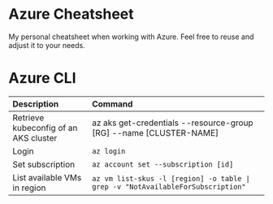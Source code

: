 # Azure Cheatsheet <!-- omit in toc -->

My personal cheatsheet when working with Azure. Feel free to reuse and adjust it to your needs.

# Azure CLI

| Description                  | Command                                                                         |
| :--------------------------- | :------------------------------------------------------------------------------ |
| Retrieve kubeconfig of an AKS cluster | az aks get-credentials --resource-group [RG] --name [CLUSTER-NAME] |
| Login                        | `az login`                                                                      |
| Set subscription             | `az account set --subscription [id]`                                            |
| List available VMs in region | `az vm list-skus -l [region] -o table \| grep -v "NotAvailableForSubscription"` |
